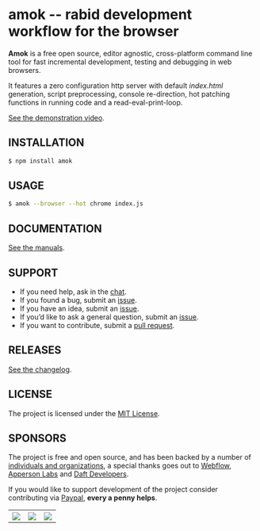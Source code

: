 # amok -- rabid development workflow for the browser

**Amok** is a free open source, editor agnostic, cross-platform command line
tool for fast incremental development, testing and debugging in web browsers.

It features a zero configuration http server with default *index.html*
generation, script preprocessing, console re-direction, hot patching functions
in running code and a read-eval-print-loop.

[See the demonstration video](https://www.youtube.com/watch?v=gOC2yQFsnnE).

## INSTALLATION

```sh
$ npm install amok
```

## USAGE

```sh
$ amok --browser --hot chrome index.js
```

## DOCUMENTATION

[See the manuals](man/readme.md).

## SUPPORT

* If you need help, ask in the [chat](http://gitter.im/caspervonb/amok).
* If you found a bug, submit an [issue](https://github.com/caspervonb/amok/issues).
* If you have an idea, submit an [issue](https://github.com/caspervonb/amok/issues).
* If you’d like to ask a general question, submit an [issue](https://github.com/caspervonb/amok/issues).
* If you want to contribute, submit a [pull request](https://github.com/caspervonb/amok/pulls).

## RELEASES

[See the changelog](changelog.md).

## LICENSE

The project is licensed under the [MIT License](license.md).

## SPONSORS

The project is free and open source, and has been backed by a number of
[individuals and organizations](backers.md), a special thanks goes out to
[Webflow](http://webflow.com), [Apperson Labs](http://appersonlabs.com) and
[Daft Developers](http://daftdevelopers.com).

If you would like to support development of the project consider contributing via [Paypal](https://www.paypal.com/cgi-bin/webscr?cmd=_donations&business=E6AAA7DLLQU36&lc=NO&item_name=amok%2ejs&currency_code=USD&bn=PP%2dDonationsBF%3abtn_donate_SM%2egif%3aNonHosted),
**every a penny helps**.

<table>
  <tr>
    <th><img src="https://cloud.githubusercontent.com/assets/157787/7907794/8407646a-0870-11e5-9231-281f54ec1365.png"/></th>
    <th><img src="https://cloud.githubusercontent.com/assets/157787/7907792/83f849a8-0870-11e5-829b-f77c7b1ac4fa.png"\></th>
    <th><img src="https://cloud.githubusercontent.com/assets/157787/7907793/840666e6-0870-11e5-8620-5e6473301aab.png"/></th>
  </tr>
</table>
